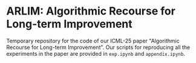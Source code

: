 # ARLIM: Algorithmic Recourse for Long-term Improvement

Temporary repository for the code of our ICML-25 paper "Algorithmic Recourse for Long-term Improvement". 
Our scripts for reproducing all the experiments in the paper are provided in `exp.ipynb` and `appendix.ipynb`. 

